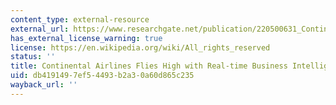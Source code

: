 ```yaml
---
content_type: external-resource
external_url: https://www.researchgate.net/publication/220500631_Continental_Airlines_Flies_High_with_Real-Time_Business_Intelligence
has_external_license_warning: true
license: https://en.wikipedia.org/wiki/All_rights_reserved
status: ''
title: Continental Airlines Flies High with Real-time Business Intelligence
uid: db419149-7ef5-4493-b2a3-0a60d865c235
wayback_url: ''
---
```

